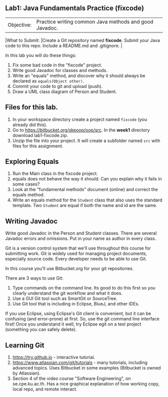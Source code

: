## Lab1: Java Fundamentals Practice (fixcode)

|   |   |
|---------|--------------------------------------------------|
|Objective: |Practice writing common Java methods and good Javadoc.|


|What to Submit: |Create a Git repository named **fixcode**. Submit your Java code to this repo. Include a README.md and .gitignore.            |

In this lab you will do these things:

1. Fix some bad code in the "fixcode" project.
2. Write good Javadoc for classes and methods.
3. Write an "equals" method, and discover why it should always be declared as `equals(Object other)`.
4. Commit your code to git and upload (push).
5. Draw a UML class diagram of Person and Student.

## Files for this lab.

1. In your workspace directory create a project named `fixcode` (you already did this).
2. Go to https://bitbucket.org/skeoop/oop/src.  In the **week1** directory download lab1-fixcode.zip.
3. Unzip the file into your project. It will create a subfolder named `src` with files for this assignment.

## Exploring Equals

1. Run the Main class in the fixcode project.
2. equals does not behave the way it should. Can you explain why it fails in some cases?
3. Look at the "fundamental methods" document (online) and correct the equals method.
4. Write an equals method for the `Student` class that also uses the standard template. Two `Student` are equal if both the name and id are the same.

## Writing Javadoc

Write good Javadoc in the Person and Student classes.  There are several Javadoc errors and omissions.
Put in your name as author in every class.




Git is a version control system that we'll use throughout this course for
submitting work.  Git is widely used for managing project documents,
especially source code.  Every developer needs to be able to use Git.

In this course you'll use Bitbucket.org for your git repositories.

There are 3 ways to use Git:

1. Type commands on the command line. Its good to do this first so you clearly understand the git workflow and what it does.
2. Use a GUI Git tool such as SmartGit or SourceTree.
3. Use Git tool that is including in Eclipse, BlueJ, and other IDEs.

If you use Eclipse, using Eclipse's Git client is convenient, but it can be confusing (and error-prone) at first.  So, use the git command line interface first! Once you understand it well, try Eclipse egit on a test project (something you can safely delete).

## Learning Git

1. https://try.github.io - interactive tutorial.
2. https://www.atlassian.com/git/tutorials - many tutorials, including advanced topics. Uses Bitbucket in some examples (Bitbucket is owned by Atlassian).
3. Section 4 of the video course "Software Engineering", on se.cpe.ku.ac.th. Has a nice graphical explanation of how working copy, local repo, and remote interact.
